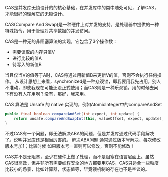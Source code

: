 CAS是并发库无锁设计的的核心基础，在并发库中的类中随处可见，了解CAS，才能很好的理解它的无锁设计。

CAS(Compare And Swap)是一种硬件上对并发的支持，是处理器中提供的一种特殊指令，用于管理对共享数据的并发访问。


CAS是一种无的非阻塞算法的实现，它包含了3个操作数：
* 需要读取的内存只值V
* 进行比较的值A
* 待写入的新值B

当且仅当V的值等于A时，CAS将通过用新值B来更新V的值，否则不会执行任何操作。
从设计思想上来看，synchronized是一种悲观锁，即我要用我先占用，别人不准动，即使我现在可能还没正式使用；而CAS则是一种乐观锁，用的时候去问下有没有人在用啊？没有，那好，我来用。

CAS 算法是 Unsafe 的 native 实现的，例如AtomicInteger中的compareAndSet
```java
public final boolean compareAndSet(int expect, int update) {
    return unsafe.compareAndSwapInt(this, valueOffset, expect, update);
}
```


不过CAS有一个问题，即无法解决ABA的问题，但是并发库通过代码手段解决了。说明并发库还是相当厉害的。
解决ABA问题 通常通过版本号解决，每次修改版本号加1；比较时候 如果版本号一直则可以修改，否则不能修改！

CAS并不是无阻塞，至少在硬件上做了处理，而不是阻塞在语言层面上。虽然CAS很高效，但并非所有需要线程安全的地方都要用CAS，CAS只适合一些粒度比较小的场景，比如计算器，状态值等，毕竟锁机制的存在也不是空谈的。

